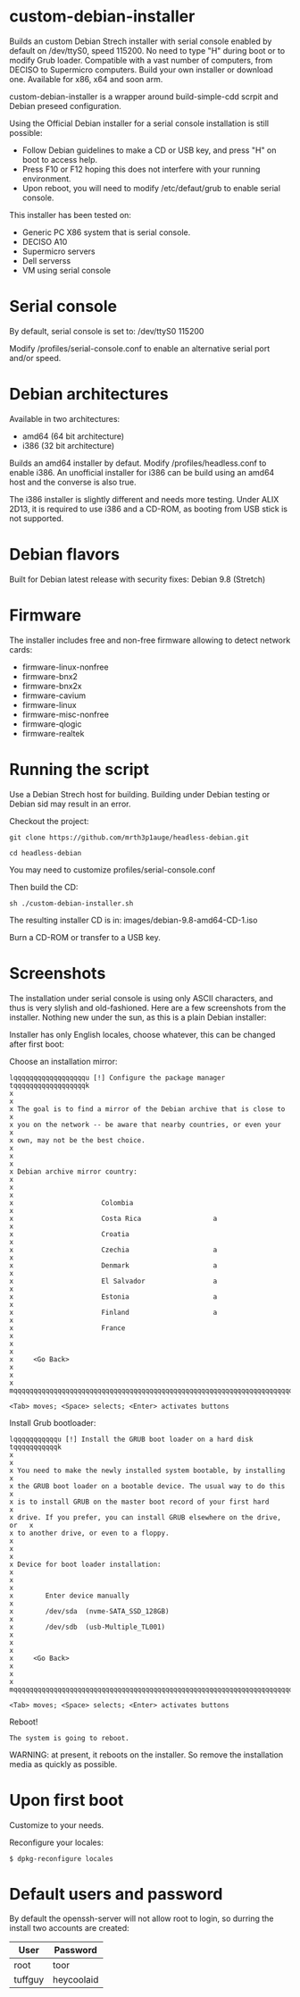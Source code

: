 # custom-debian-installer
Builds an custom Debian Strech installer with serial console enabled by default on /dev/ttyS0, speed 115200. No need to type "H" during boot or to modify Grub loader. Compatible with a vast number of computers, from DECISO to Supermicro computers. Build your own installer or download one. Available for x86, x64 and soon arm. 

custom-debian-installer is a wrapper around build-simple-cdd scrpit and Debian preseed configuration.

Using the Official Debian installer for a serial console installation is still possible:
* Follow Debian guidelines to make a CD or USB key, and press "H" on boot to access help.
* Press F10 or F12 hoping this does not interfere with your running environment.
* Upon reboot, you will need to modify /etc/defaut/grub to enable serial console. 


This installer has been tested on:
* Generic PC X86 system that is serial console.
* DECISO A10
* Supermicro servers 
* Dell serverss
* VM using serial console

# Serial console
By default, serial console is set to:
/dev/ttyS0 115200

Modify /profiles/serial-console.conf to enable an alternative serial port and/or speed.

# Debian architectures
Available in two architectures:
* amd64 (64 bit architecture)
* i386 (32 bit architecture)

Builds an amd64 installer by defaut. Modify /profiles/headless.conf to enable i386.
An unofficial installer for i386 can be build using an amd64 host and the converse is also true.

The i386 installer is slightly different and needs more testing.
Under ALIX 2D13, it is required to use i386 and a CD-ROM, as booting from USB stick is not supported.

# Debian flavors
Built for Debian latest release with security fixes:
Debian 9.8 (Stretch) 

# Firmware
The installer includes free and non-free firmware allowing to detect network cards:
* firmware-linux-nonfree
* firmware-bnx2
* firmware-bnx2x
* firmware-cavium
* firmware-linux
* firmware-misc-nonfree
* firmware-qlogic
* firmware-realtek

# Running the script

Use a Debian Strech host for building. Building under Debian testing or Debian sid may result in an error.

Checkout the project:

	git clone https://github.com/mrth3p1auge/headless-debian.git 

	cd headless-debian 

You may need to customize profiles/serial-console.conf

Then build the CD:

	sh ./custom-debian-installer.sh

The resulting installer CD is in:
	images/debian-9.8-amd64-CD-1.iso

Burn a CD-ROM or transfer to a USB key.

# Screenshots

The installation under serial console is using only ASCII characters, and thus is very slylish and old-fashioned. Here are a few screenshots from the installer. Nothing new under the sun, as this is a plain Debian installer:

Installer has only English locales, choose whatever, this can be changed after first boot:


Choose an installation mirror:

	lqqqqqqqqqqqqqqqqqqu [!] Configure the package manager tqqqqqqqqqqqqqqqqqqk
	x                                                                         x
	x The goal is to find a mirror of the Debian archive that is close to     x
	x you on the network -- be aware that nearby countries, or even your      x
	x own, may not be the best choice.                                        x
	x                                                                         x
	x Debian archive mirror country:                                          x
	x                                                                         x
	x                      Colombia                                           x
	x                      Costa Rica                  a                      x
	x                      Croatia                                            x
	x                      Czechia                     a                      x
	x                      Denmark                     a                      x
	x                      El Salvador                 a                      x
	x                      Estonia                     a                      x
	x                      Finland                     a                      x
	x                      France                                             x
	x                                                                         x
	x     <Go Back>                                                           x
	x                                                                         x
	mqqqqqqqqqqqqqqqqqqqqqqqqqqqqqqqqqqqqqqqqqqqqqqqqqqqqqqqqqqqqqqqqqqqqqqqqqj

	<Tab> moves; <Space> selects; <Enter> activates buttons


Install Grub bootloader:

	lqqqqqqqqqqqu [!] Install the GRUB boot loader on a hard disk tqqqqqqqqqqqk
	x                                                                         x
	x You need to make the newly installed system bootable, by installing     x
	x the GRUB boot loader on a bootable device. The usual way to do this     x
	x is to install GRUB on the master boot record of your first hard         x
	x drive. If you prefer, you can install GRUB elsewhere on the drive, or   x
	x to another drive, or even to a floppy.                                  x
	x                                                                         x
	x Device for boot loader installation:                                    x
	x                                                                         x
	x        Enter device manually                                            x
	x        /dev/sda  (nvme-SATA_SSD_128GB)                                  x
	x        /dev/sdb  (usb-Multiple_TL001)                                   x
	x                                                                         x
	x     <Go Back>                                                           x
	x                                                                         x
	mqqqqqqqqqqqqqqqqqqqqqqqqqqqqqqqqqqqqqqqqqqqqqqqqqqqqqqqqqqqqqqqqqqqqqqqqqj

	<Tab> moves; <Space> selects; <Enter> activates buttons

Reboot!

	The system is going to reboot.

WARNING: at present, it reboots on the installer. So remove the installation media as quickly as possible.

# Upon first boot

Customize to your needs.

Reconfigure your locales:

	$ dpkg-reconfigure locales


# Default users and password
By default the openssh-server will not allow root to login, so durring the install two accounts are created:

| User      |  Password  |
| --------- | ---------- |
| root      | toor       |
| tuffguy   | heycoolaid |

